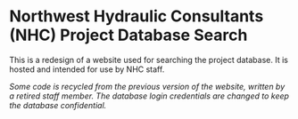 # Northwest Hydraulic Consultants (NHC) Project Database Search

This is a redesign of a website used for searching the project database.
It is hosted and intended for use by NHC staff.

_Some code is recycled from the previous version of the website, written by a retired staff member. The database login credentials are changed to keep the database confidential._